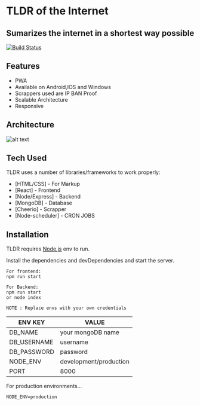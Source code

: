 <h1 class="code-line" data-line-start=0 data-line-end=1 ><a id="TLDR_of_the_Internet_0"></a>TLDR of the Internet</h1>
<h2 class="code-line" data-line-start=1 data-line-end=2 ><a id="Sumarizes_the_internet_in_a_shortest_way_possible_1"></a>Sumarizes the internet in a shortest way possible</h2>
<p class="has-line-data" data-line-start="3" data-line-end="4"><a href="https://travis-ci.org/joemccann/dillinger"><img src="https://travis-ci.org/joemccann/dillinger.svg?branch=master" alt="Build Status"></a></p>
<h2 class="code-line" data-line-start=5 data-line-end=6 ><a id="Features_5"></a>Features</h2>
<ul>
<li class="has-line-data" data-line-start="7" data-line-end="8">PWA</li>
<li class="has-line-data" data-line-start="8" data-line-end="9">Available on Android,IOS and Windows</li>
<li class="has-line-data" data-line-start="9" data-line-end="10">Scrappers used are IP BAN Proof</li>
<li class="has-line-data" data-line-start="10" data-line-end="11">Scalable Architecture</li>
<li class="has-line-data" data-line-start="11" data-line-end="13">Responsive</li>
</ul>
<h2 class="code-line" data-line-start=13 data-line-end=14 ><a id="Architecture_13"></a>Architecture</h2>
<p class="has-line-data" data-line-start="14" data-line-end="15"><img src="http://url/to/img.png" alt="alt text"></p>
<h2 class="code-line" data-line-start=16 data-line-end=17 ><a id="Tech_Used_16"></a>Tech Used</h2>
<p class="has-line-data" data-line-start="18" data-line-end="19">TLDR uses a number of libraries/frameworks to work properly:</p>
<ul>
<li class="has-line-data" data-line-start="20" data-line-end="21">[HTML/CSS] - For Markup</li>
<li class="has-line-data" data-line-start="21" data-line-end="22">[React] - Frontend</li>
<li class="has-line-data" data-line-start="22" data-line-end="23">[Node/Express] - Backend</li>
<li class="has-line-data" data-line-start="23" data-line-end="24">[MongoDB] - Database</li>
<li class="has-line-data" data-line-start="24" data-line-end="25">[Cheerio] - Scrapper</li>
<li class="has-line-data" data-line-start="25" data-line-end="26">[Node-scheduler] - CRON JOBS</li>
</ul>
<h2 class="code-line" data-line-start=28 data-line-end=29 ><a id="Installation_28"></a>Installation</h2>
<p class="has-line-data" data-line-start="30" data-line-end="31">TLDR requires <a href="https://nodejs.org/">Node.js</a> env to run.</p>
<p class="has-line-data" data-line-start="32" data-line-end="33">Install the dependencies and devDependencies and start the server.</p>
<pre><code class="has-line-data" data-line-start="35" data-line-end="38" class="language-sh">For frontend:
npm run start
</code></pre>
<pre><code class="has-line-data" data-line-start="39" data-line-end="43" class="language-sh">For Backend:
npm run start
or node index
</code></pre>
<p class="has-line-data" data-line-start="43" data-line-end="44"><code>NOTE : Replace envs with your own credentials</code></p>
<table class="table table-striped table-bordered">
<thead>
<tr>
<th>ENV KEY</th>
<th>VALUE</th>
</tr>
</thead>
<tbody>
<tr>
<td>DB_NAME</td>
<td>your mongoDB name</td>
</tr>
<tr>
<td>DB_USERNAME</td>
<td>username</td>
</tr>
<tr>
<td>DB_PASSWORD</td>
<td>password</td>
</tr>
<tr>
<td>NODE_ENV</td>
<td>development/production</td>
</tr>
<tr>
<td>PORT</td>
<td>8000</td>
</tr>
</tbody>
</table>
<p class="has-line-data" data-line-start="52" data-line-end="53">For production environments…</p>
<pre><code class="has-line-data" data-line-start="55" data-line-end="57" class="language-sh">NODE_ENV=production
</code></pre>
